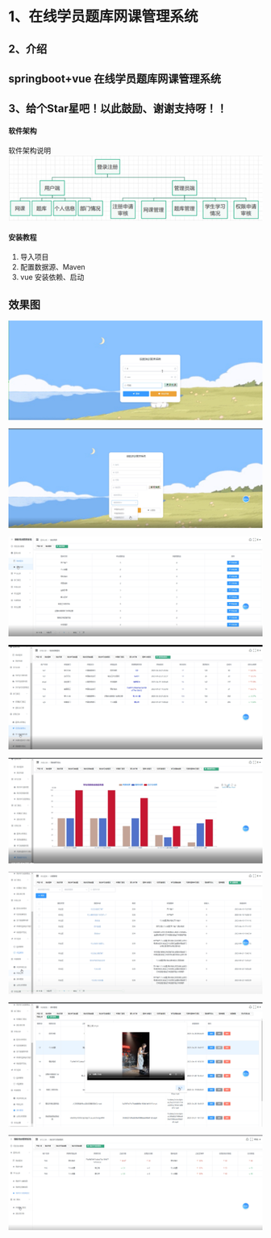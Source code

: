 # 1、在线学员题库网课管理系统

## 2、介绍

## springboot+vue  在线学员题库网课管理系统

## 3、给个Star星吧！以此鼓励、谢谢支持呀！！


#### 软件架构

软件架构说明
![输入图片说明](%E5%9B%BE%E7%89%873.png)

#### 安装教程

1.  导入项目
2.  配置数据源、Maven
3.  vue 安装依赖、启动

## 效果图

![输入图片说明](1683357736986.jpg)

![输入图片说明](1683357982721.jpg)


![输入图片说明](1683357769034.jpg)

![输入图片说明](1683357807481.jpg)

![输入图片说明](1683357839339.jpg)

![输入图片说明](1683357878707.jpg)

![输入图片说明](1683357910808.jpg)

![输入图片说明](1683357949466.jpg)
